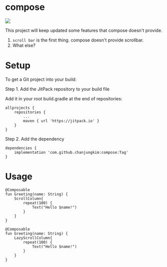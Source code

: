 # compose
[![](https://jitpack.io/v/chanjungkim/compose.svg)](https://jitpack.io/#chanjungkim/compose)

This project will keep updated some features that compose doesn't provide.

1. `scroll bar` is the first thing. compose doesn't provide scrollbar.
2. What else?

# Setup

To get a Git project into your build:

Step 1. Add the JitPack repository to your build file

Add it in your root build.gradle at the end of repositories:
```
allprojects {
    repositories {
        ...
		maven { url 'https://jitpack.io' }
   	}
}
```
Step 2. Add the dependency
```
dependencies {
    implementation 'com.github.chanjungkim:compose:Tag'
}
```

# Usage

```
@Composable
fun Greeting(name: String) {
    ScrollColumn{
        repeat(100) {
            Text("Hello $name!")
        }
    }
}
```

```
@Composable
fun Greeting(name: String) {
    LazyScrollColumn{
        repeat(100) {
            Text("Hello $name!")
        }
    }
}
```
